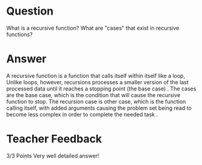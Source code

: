 # Question

What is a recursive function? What are "cases" that exist in recursive functions?

# Answer
A recursive function is a function that calls itself within itself like a loop, Unlike loops, however, recursions processes a smaller version of the last processed data until it reaches a stopping point (the base case) . The cases are the base case, which is the condition that will cause the recursive function to stop. The recursion case is other case, which is the function calling itself, with added arguments causing the problem set being read to become less complex in order to complete the needed task .

# Teacher Feedback
3/3 Points
Very well detailed answer! 